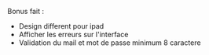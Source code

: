 Bonus fait :
- Design different pour ipad
- Afficher les erreurs sur l'interface
- Validation du mail et mot de passe minimum 8 caractere

